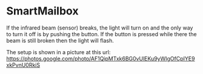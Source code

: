 # SmartMailbox
If the infrared beam (sensor) breaks, the light will turn on and the only way to turn it off is by pushing the button. 
If the button is pressed while there the beam is still broken then the light will flash. 

The setup is shown in a picture at this url:
https://photos.google.com/photo/AF1QipMTxk6BG0vUlEKu9yWIgOfCpIYE9xkPvnU0RkiS
